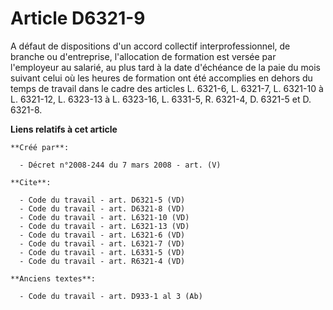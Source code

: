 # Article D6321-9

A défaut de dispositions d'un accord collectif interprofessionnel, de branche ou d'entreprise, l'allocation de formation est
versée par l'employeur au salarié, au plus tard à la date d'échéance de la paie du mois suivant celui où les heures de
formation ont été accomplies en dehors du temps de travail dans le cadre des articles L. 6321-6, L. 6321-7, L. 6321-10 à L.
6321-12, L. 6323-13 à L. 6323-16, L. 6331-5, R. 6321-4, D. 6321-5 et D. 6321-8.

**Liens relatifs à cet article**

	**Créé par**:

	  - Décret n°2008-244 du 7 mars 2008 - art. (V)

	**Cite**:

	  - Code du travail - art. D6321-5 (VD)
	  - Code du travail - art. D6321-8 (VD)
	  - Code du travail - art. L6321-10 (VD)
	  - Code du travail - art. L6321-13 (VD)
	  - Code du travail - art. L6321-6 (VD)
	  - Code du travail - art. L6321-7 (VD)
	  - Code du travail - art. L6331-5 (VD)
	  - Code du travail - art. R6321-4 (VD)

	**Anciens textes**:

	  - Code du travail - art. D933-1 al 3 (Ab)
